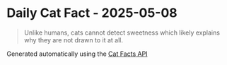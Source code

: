 # Daily Cat Fact - 2025-05-08

> Unlike humans, cats cannot detect sweetness which likely explains why they are not drawn to it at all.

Generated automatically using the [Cat Facts API](https://catfact.ninja)
